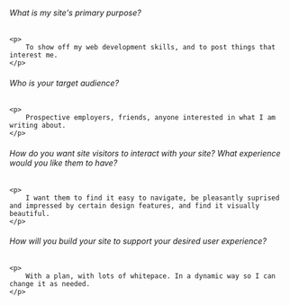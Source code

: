 <h6> What is my site's primary purpose? </h6>

    <p> 
        To show off my web development skills, and to post things that interest me. 
    </p>

<h6> Who is your target audience? </h6>

    <p>
        Prospective employers, friends, anyone interested in what I am writing about.
    </p>

<h6> How do you want site visitors to interact with your site? What experience would you like them to have? </h6>

    <p>
        I want them to find it easy to navigate, be pleasantly suprised and impressed by certain design features, and find it visually beautiful.
    </p>

<h6> How will you build your site to support your desired user experience? </h6>

    <p>
        With a plan, with lots of whitepace. In a dynamic way so I can change it as needed.
    </p>

